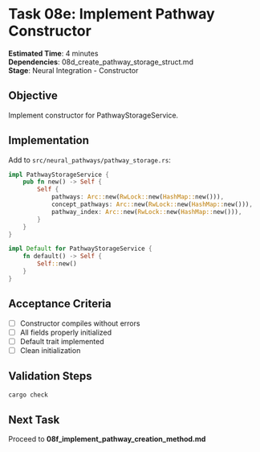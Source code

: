 # Task 08e: Implement Pathway Constructor

**Estimated Time**: 4 minutes  
**Dependencies**: 08d_create_pathway_storage_struct.md  
**Stage**: Neural Integration - Constructor

## Objective
Implement constructor for PathwayStorageService.

## Implementation

Add to `src/neural_pathways/pathway_storage.rs`:
```rust
impl PathwayStorageService {
    pub fn new() -> Self {
        Self {
            pathways: Arc::new(RwLock::new(HashMap::new())),
            concept_pathways: Arc::new(RwLock::new(HashMap::new())),
            pathway_index: Arc::new(RwLock::new(HashMap::new())),
        }
    }
}

impl Default for PathwayStorageService {
    fn default() -> Self {
        Self::new()
    }
}
```

## Acceptance Criteria
- [ ] Constructor compiles without errors
- [ ] All fields properly initialized
- [ ] Default trait implemented
- [ ] Clean initialization

## Validation Steps
```bash
cargo check
```

## Next Task
Proceed to **08f_implement_pathway_creation_method.md**